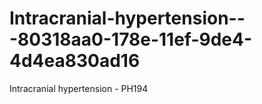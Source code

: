 # Intracranial-hypertension---80318aa0-178e-11ef-9de4-4d4ea830ad16
Intracranial hypertension - PH194
